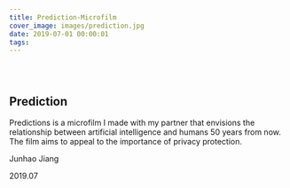 ```yaml
---
title: Prediction-Microfilm
cover_image: images/prediction.jpg
date: 2019-07-01 00:00:01
tags:
---
```


<p style="text-align: center;">
<img alt="" src="https://s2.loli.net/2022/01/17/2ziJrg8Wj6Oa1lx.jpg"  /></p>

<p style="text-align: center;">
<img alt="" src="https://s2.loli.net/2022/01/17/h6SuczdnWAV2f4U.jpg"  /></p>

<p style="text-align: center; ">
<img alt="" src="https://s2.loli.net/2022/01/17/j29ebTEKml35k8Z.jpg"  /></p>

## Prediction

Predictions is a microfilm I made with my partner that envisions the relationship between artificial intelligence and humans 50 years from now. The film aims to appeal to the importance of privacy protection.

Junhao Jiang 

2019.07




